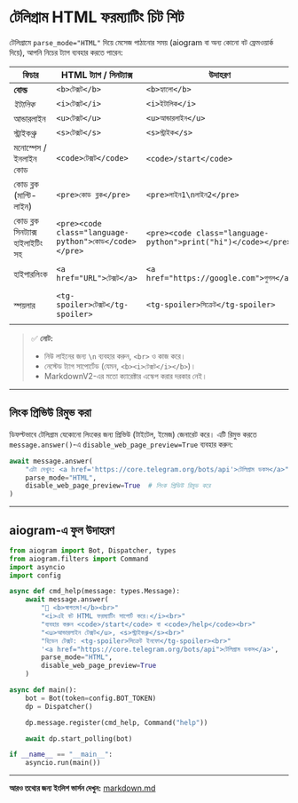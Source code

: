 # টেলিগ্রাম HTML ফরম্যাটিং চিট শিট

টেলিগ্রামে `parse_mode="HTML"` দিয়ে মেসেজ পাঠানোর সময় (aiogram বা অন্য কোনো বট ফ্রেমওয়ার্ক দিয়ে), আপনি নিচের ট্যাগ ব্যবহার করতে পারেন:

| ফিচার                             | HTML ট্যাগ / সিনট্যাক্স                                      | উদাহরণ                                                       | আউটপুট                        |
| ----------------------------------- | ------------------------------------------------------ | ------------------------------------------------------------- | ----------------------------- |
| **বোল্ড**                            | `<b>টেক্সট</b>`                                          | `<b>হ্যালো</b>`                                                | **হ্যালো**                     |
| *ইটালিক*                            | `<i>টেক্সট</i>`                                          | `<i>ইটালিক</i>`                                               | *ইটালিক*                      |
| আন্ডারলাইন                           | `<u>টেক্সট</u>`                                          | `<u>আন্ডারলাইন</u>`                                            | আন্ডারলাইন                     |
| স্ট্রাইকথ্রু                       | `<s>টেক্সট</s>`                                          | `<s>স্ট্রাইক</s>`                                               | ~~স্ট্রাইক~~                    |
| মনোস্পেস / ইনলাইন কোড             | `<code>টেক্সট</code>`                                    | `<code>/start</code>`                                         | `/start`                      |
| কোড ব্লক (মাল্টি-লাইন)             | `<pre>কোড ব্লক</pre>`                                | `<pre>লাইন1\nলাইন2</pre>`                                     | `লাইন1 লাইন2`                 |
| কোড ব্লক সিনট্যাক্স হাইলাইটিং সহ | `<pre><code class="language-python">কোড</code></pre>` | `<pre><code class="language-python">print("hi")</code></pre>` | সিনট্যাক্স-হাইলাইটেড কোড ব্লক |
| হাইপারলিংক                           | `<a href="URL">টেক্সট</a>`                               | `<a href="https://google.com">গুগল</a>`                     | গুগল (ক্লিকেবল)            |
| স্পয়লার                             | `<tg-spoiler>টেক্সট</tg-spoiler>`                        | `<tg-spoiler>সিক্রেট</tg-spoiler>`                             | হিডেন টেক্সট, ট্যাপ করে দেখুন    |

> ✅ **নোট:**
>
> * নিউ লাইনের জন্য `\n` ব্যবহার করুন, `<br>` ও কাজ করে।
> * নেস্টেড ট্যাগ সাপোর্টেড (যেমন, `<b><i>টেক্সট</i></b>`)।
> * MarkdownV2-এর মতো ক্যারেক্টার এস্কেপ করার দরকার নেই।

---

## লিংক প্রিভিউ রিমুভ করা

ডিফল্টভাবে টেলিগ্রাম যেকোনো লিংকের জন্য প্রিভিউ (টাইটেল, ইমেজ) জেনারেট করে।
এটি রিমুভ করতে `message.answer()`-এ `disable_web_page_preview=True` ব্যবহার করুন:

```python
await message.answer(
    "এটা দেখুন: <a href='https://core.telegram.org/bots/api'>টেলিগ্রাম ডকস</a>",
    parse_mode="HTML",
    disable_web_page_preview=True  # লিংক প্রিভিউ রিমুভ করে
)
```

---

## aiogram-এ ফুল উদাহরণ

```python
from aiogram import Bot, Dispatcher, types
from aiogram.filters import Command
import asyncio
import config

async def cmd_help(message: types.Message):
    await message.answer(
        "👋 <b>স্বাগতম!</b><br>"
        "<i>এই বট HTML ফরম্যাটিং সাপোর্ট করে।</i><br>"
        "ব্যবহার করুন <code>/start</code> বা <code>/help</code><br>"
        "<u>আন্ডারলাইন টেক্সট</u>, <s>স্ট্রাইকথ্রু</s><br>"
        "হিডেন টেক্সট: <tg-spoiler>সিক্রেট ইনফো</tg-spoiler><br>"
        '<a href="https://core.telegram.org/bots/api">টেলিগ্রাম ডকস</a>',
        parse_mode="HTML",
        disable_web_page_preview=True
    )

async def main():
    bot = Bot(token=config.BOT_TOKEN)
    dp = Dispatcher()

    dp.message.register(cmd_help, Command("help"))

    await dp.start_polling(bot)

if __name__ == "__main__":
    asyncio.run(main())
```

---

**আরও তথ্যের জন্য ইংলিশ ভার্সন দেখুন:** [markdown.md](markdown.md)
